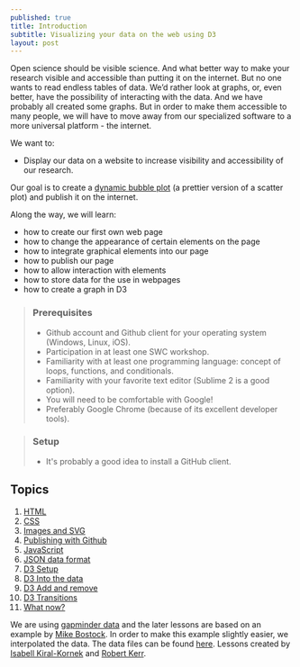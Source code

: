 ```yaml
---
published: true
title: Introduction
subtitle: Visualizing your data on the web using D3
layout: post
---
```


Open science should be visible science. And what better
way to make your research visible and accessible than putting it on the
internet. But no one wants to read endless tables of data. We’d rather
look at graphs, or, even better, have the possibility of interacting with the data.
And we have probably all created some graphs. But in order to make them
accessible to many people, we will have to move away from our specialized
software to a more universal platform - the internet.

We want to:

* Display our data on a website to increase visibility and accessibility of our research.

Our goal is to create a [dynamic bubble plot](http://bost.ocks.org/mike/nations/) (a prettier version of a scatter plot) and publish it on the internet.

Along the way, we will learn:

* how to create our first own web page
* how to change the appearance of certain elements on the page
* how to integrate graphical elements into our page
* how to publish our page
* how to allow interaction with elements
* how to store data for the use in webpages
* how to create a graph in D3

> ### Prerequisites
>
> * Github account and Github client for your operating system (Windows, Linux, iOS).
> * Participation in at least one SWC workshop.
> * Familiarity with at least one programming language: concept of loops, functions, and conditionals.
> * Familiarity with your favorite text editor (Sublime 2 is a good option).
> * You will need to be comfortable with Google!
> * Preferably Google Chrome (because of its excellent developer tools).

> ### Setup
>
> * It's probably a good idea to install a GitHub client.

## Topics

1.  [HTML](01-html.html)
2.  [CSS](02-css.html)
3.  [Images and SVG](03-images-and-svg.html)
4. 	[Publishing with Github](04-publishing-with-github.html)
5. 	[JavaScript](05-javascript.html)
6.	[JSON data format](06-json.html)
7.	[D3 Setup](07-d3setup.html)
8.	[D3 Into the data](08-d3enter.html)
9.	[D3 Add and remove](09-d3exit.html)
10. [D3 Transitions](10-d3update.html)
11. [What now?](xx-d3future.html)

We are using [gapminder data](http://gapminder.org) and the later lessons are based on an example by [Mike Bostock](http://bost.ocks.org/mike/nations/). In order to make this example slightly easier, we interpolated the data. The data files can be found [here](https://github.com/IsaKiko/D3-visualising-data/blob/gh-pages/code/nations.json).
Lessons created by [Isabell Kiral-Kornek](https://github.com/isakiko) and [Robert Kerr](https://github.com/robrkerr).
